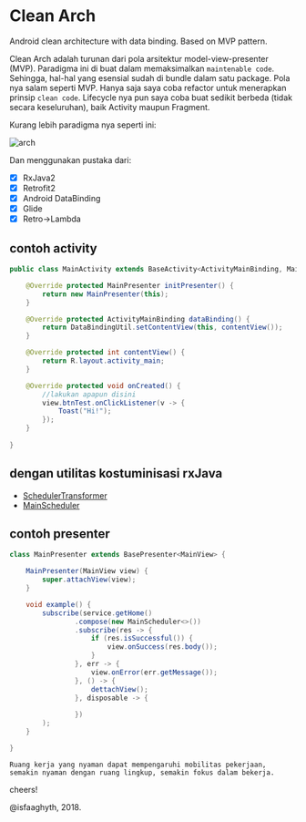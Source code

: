 # Clean Arch
Android clean architecture with data binding. Based on MVP pattern.

Clean Arch adalah turunan dari pola arsitektur model-view-presenter (MVP). Paradigma ini di buat dalam memaksimalkan `maintenable code`. Sehingga, hal-hal yang esensial sudah di bundle dalam satu package.
Pola nya salam seperti MVP. Hanya saja saya coba refactor untuk menerapkan prinsip `clean code`. Lifecycle nya pun saya coba buat sedikit berbeda (tidak secara keseluruhan), baik Activity maupun Fragment.

Kurang lebih paradigma nya seperti ini:

![arch](https://raw.githubusercontent.com/isfaaghyth/Clean-Architecture/master/lifecycle.png)

Dan menggunakan pustaka dari:
- [x] RxJava2
- [x] Retrofit2
- [x] Android DataBinding
- [x] Glide
- [x] Retro->Lambda

## contoh activity

```java
public class MainActivity extends BaseActivity<ActivityMainBinding, MainPresenter> implements MainView {

    @Override protected MainPresenter initPresenter() {
        return new MainPresenter(this);
    }

    @Override protected ActivityMainBinding dataBinding() {
        return DataBindingUtil.setContentView(this, contentView());
    }

    @Override protected int contentView() {
        return R.layout.activity_main;
    }

    @Override protected void onCreated() {
        //lakukan apapun disini
        view.btnTest.onClickListener(v -> {
            Toast("Hi!");
        });
    }
    
}
```

## dengan utilitas kostuminisasi rxJava
- [SchedulerTransformer](https://github.com/isfaaghyth/Clean-Architecture/blob/master/app/src/main/java/isfaaghyth/app/cleanarch/util/rx/SchedulerTransformer.java)
- [MainScheduler](https://github.com/isfaaghyth/Clean-Architecture/blob/master/app/src/main/java/isfaaghyth/app/cleanarch/util/rx/MainScheduler.java)

## contoh presenter

```java
class MainPresenter extends BasePresenter<MainView> {

    MainPresenter(MainView view) {
        super.attachView(view);
    }

    void example() {
        subscribe(service.getHome()
                .compose(new MainScheduler<>())
                .subscribe(res -> {
                    if (res.isSuccessful()) {
                        view.onSuccess(res.body());
                    }
                }, err -> {
                    view.onError(err.getMessage());
                }, () -> {
                    dettachView();
                }, disposable -> {
                    
                })
        );
    }

}
```

`Ruang kerja yang nyaman dapat mempengaruhi mobilitas pekerjaan, semakin nyaman dengan ruang lingkup, semakin fokus dalam bekerja.`

cheers!

@isfaaghyth, 2018.
